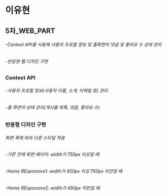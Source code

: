 # 이유현

## 5차_WEB_PART

###### -Context API를 사용해 사용자 프로필 정보 및 홈화면의 댓글 및 좋아요 수 상태 관리
###### -반응현 웹 디자인 구현

### Context API
###### -사용자 프로필 정보(사용자 이름, 소개, 이메일 등) 관리
###### -홈 화면의 상태 관리(게시물 목록, 댓글, 좋아요 수)

### 반응형 디자인 구현
###### 화면 폭에 따라 다른 스타일 적용 
###### -기존 전체 화면 페이지: width가 750px 이상일 때
###### -Home REsponsive1: width가 450px 이상 750px 미만일 때
###### -Home REsponsive2: width가 450px 미만일 때